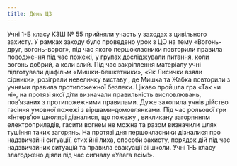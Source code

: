 ```yaml
---
title: День ЦЗ
---
```


Учні 1-Б класу КЗШ № 55 прийняли участь у заходах з цивільного захисту. У рамках заходу було проведено урок з ЦО на тему «Вогонь-друг, вогонь-ворог», під час якого першокласники повторили правила поводження під час пожежі, у групах досліджували питання, коли вогонь добрий, а коли злий. Під час закріплення матеріалу учні підготували діафільм «Мишки-бешкетники», «Як Лисички взяли сірники», розіграли невеличку виставу , де Мишка та Жабка повторили з учнями правила протипожежної безпеки. Цікаво пройшла гра «Так чи ні», на протязі якої діти визначали правильність висловлювань, пов’язаних з протипожежними правилами. Дуже захопила учнів дійство гасіння умовної пожежі з віршами–домовлянками. Під час рольової гри «Інтерв’ю» школярі дізналися, що пожежу , викликану загорянням електроприладів, гасити вогнем не можна та разом визначили шлях тушіння таких загорянь. На протязі дня першокласники дізналися про надзвичайні ситуації, стихійні лиха, способи захисту, порядок дій під час надзвичайних ситуацій та правила евакуації зі школи. Учні 1-Б класу злагоджено діяли під час сигналу «Увага всім!».

<slideshow id="_/72157648766419428" />
